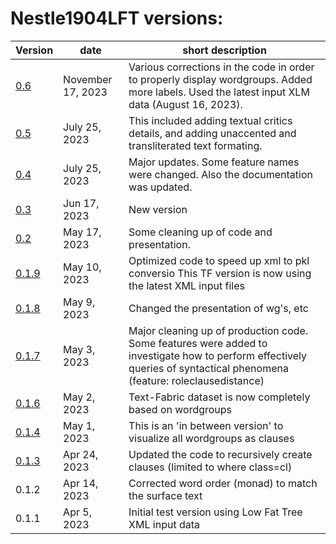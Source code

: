 # Nestle1904LFT versions:

Version | date | short description
--- | --- | ---
[0.6](https://github.com/tonyjurg/Nestle1904LFT/blob/main/resources/converter/CreateTFfromLowFatXML(ver%200_6).ipynb) | November 17, 2023 | Various corrections in the code in order to properly display wordgroups. Added more labels. Used the latest input XLM data (August 16, 2023). 
[0.5](https://github.com/tonyjurg/Nestle1904LFT/blob/main/resources/converter/CreateTFfromLowFatXML(ver%200_5).ipynb) | July 25, 2023 |  This included adding textual critics details, and adding unaccented and transliterated text formating.
[0.4](https://github.com/tonyjurg/Nestle1904LFT/blob/main/resources/converter/CreateTFfromLowFatXML(ver%200_3).ipynb) | July 25, 2023 | Major updates. Some feature names were changed. Also the documentation was updated.
[0.3](https://github.com/tonyjurg/Nestle1904LFT/blob/main/resources/converter/CreateTFfromLowFatXML(ver%200_3).ipynb)  | Jun 17, 2023 | New version 
[0.2](https://github.com/tonyjurg/Nestle1904LFT/blob/main/resources/converter/CreateTFfromLowFatXML(ver%200_2).ipynb)  | May 17, 2023 | Some cleaning up of code and presentation.
[0.1.9](https://github.com/tonyjurg/Nestle1904LFT/blob/main/resources/converter/CreateTFfromLowFatXML(ver%200_1_9).ipynb) | May 10, 2023 | Optimized code to speed up xml to pkl conversio This TF version is now using the latest XML input files
[0.1.8](https://github.com/tonyjurg/Nestle1904LFT/blob/main/resources/converter/CreateTFfromLowFatXML(ver%200_1_8).ipynb) | May 9, 2023 | Changed the presentation of wg's, etc 
[0.1.7](https://github.com/tonyjurg/Nestle1904LFT/blob/main/resources/converter/CreateTFfromLowFatXML(ver%200_1_7).ipynb) | May 3, 2023 | Major cleaning up of production code. Some features were added to investigate how to perform effectively queries of syntactical phenomena (feature: roleclausedistance) 
[0.1.6](https://github.com/tonyjurg/Nestle1904LFT/blob/main/resources/converter/CreateTFfromLowFatXML(ver%200_1_6).ipynb) | May 2, 2023 | Text-Fabric dataset is now completely based on wordgroups
[0.1.4](https://github.com/tonyjurg/Nestle1904LFT/blob/main/resources/converter/CreateTFfromLowFatXML(ver%200_1_4).ipynb) | May 1, 2023 | This is an 'in between version' to visualize all wordgroups as clauses
[0.1.3](https://github.com/tonyjurg/Nestle1904LFT/blob/main/resources/converter/CreateTFfromLowFatXML(ver%200_1_3).ipynb) | Apr 24, 2023 | Updated the code to recursively create clauses (limited to where class=cl)
0.1.2 | Apr 14, 2023 | Corrected word order (monad) to match the surface text
0.1.1 | Apr 5, 2023 | Initial test version using Low Fat Tree XML input data


















